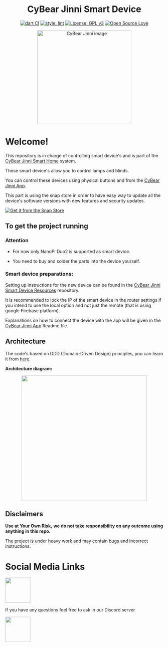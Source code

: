 <h1 align="center">CyBear Jinni Smart Device</h1>

<div align="center">

[![dart CI](https://github.com/CyBear-Jinni/CBJ_Smart-Device/workflows/Dart%20CI/badge.svg)](https://github.com/CyBear-Jinni/CBJ_Smart-Device/actions?query=workflow%3A%22Dart+CI%22) [![style: lint](https://img.shields.io/badge/lint-1.3.0-blue)](https://pub.dev/packages/lint) [![License: GPL v3](https://img.shields.io/badge/License-GPLv3-blue.svg)](https://www.gnu.org/licenses/gpl-3.0) [![Open Source Love](https://badges.frapsoft.com/os/v1/open-source.png?v=103)](https://en.wikipedia.org/wiki/Open_source)
</div>


[<div align="center"><img alt="CyBear Jinni image" height="300" src="https://user-images.githubusercontent.com/9304740/94843279-24a49900-0425-11eb-83f3-87e8ba40b1dc.png">](https://github.com/CyBear-Jinni/CBJ_Smart-Home)
</div>

# Welcome!

This repository is in charge of controlling smart device's and is part of the [CyBear Jinni Smart Home](https://github.com/CyBear-Jinni/CBJ_Smart-Home.git) system.

These smart device's allow you to control lamps and blinds.
 
You can control these devices using physical buttons and from the [CyBear Jinni App](https://github.com/CyBear-Jinni/CBJ_App.git).

This part is using the snap store in order to have easy way to update all the device's software versions with new features and security updates.

[![Get it from the Snap Store](https://snapcraft.io/static/images/badges/en/snap-store-black.svg)](https://snapcraft.io/cybear-jinni)


## To get the project running

### Attention

* For now only NanoPi Duo2 is supported as smart device.

* You need to buy and solder the parts into the device yourself.


### Smart device preparations:

Setting up instructions for the new device can be found in the [CyBear Jinni Smart Device Resources](https://github.com/CyBear-Jinni/CBJ_Smart-Device_Resources.git) repository.

It is recommended to lock the IP of the smart device in the router settings if you intend to use the local option and not just the remote (that is using google Firebase platform).

Explanations on how to connect the device with the app will be given in the [CyBear Jinni App](https://github.com/CyBear-Jinni/CBJ_App.git) Readme file.


## Architecture

The code's based on DDD (Domain-Driven Design) principles, you can learn it from [here](https://www.youtube.com/watch?v=RMiN59x3uH0&list=PLB6lc7nQ1n4iS5p-IezFFgqP6YvAJy84U).

**Architecture diagram:**

<p align="center">
<img src="https://resocoder.com/wp-content/uploads/2020/03/DDD-Flutter-Diagram-v3.svg" width="400">
</p>


## Disclaimers

**Use at Your Own Risk,**
**we do not take responsibility on any outcome using anything in this repo.**

The project is under heavy work and may contain bugs and incorrect instructions.

# Social Media Links

[<img src = "https://cdn.icon-icons.com/icons2/1099/PNG/512/1485482199-linkedin_78667.png" height = "80" >](https://www.linkedin.com/company/cybear-jinni)

If you have any questions feel free to ask in our Discord server 

[<img src="https://cdn.icon-icons.com/icons2/2108/PNG/512/discord_icon_130958.png" height="80">](https://discord.gg/mUXfwUY)
